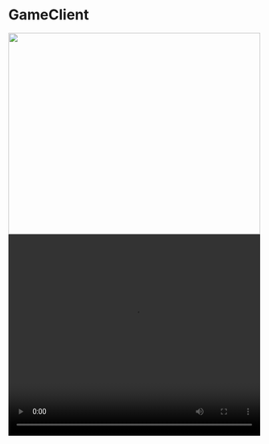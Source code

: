 # GameClient
<img src="readmeFiles/program.gif" width="500" height="400">
<video width="500" height="400" autoplay>
  <source src="readmeFiles/home.mov" type="video/mov">
</video>
